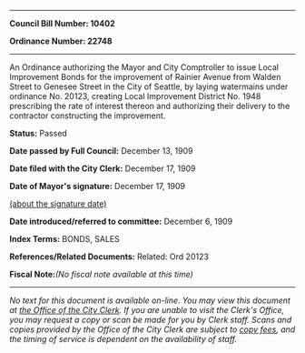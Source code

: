 

********

**Council Bill Number: 10402**
   
**Ordinance Number: 22748**
********

 An Ordinance authorizing the Mayor and City Comptroller to issue Local Improvement Bonds for the improvement of Rainier Avenue from Walden Street to Genesee Street in the City of Seattle, by laying watermains under ordinance No. 20123, creating Local Improvement District No. 1948 prescribing the rate of interest thereon and authorizing their delivery to the contractor constructing the improvement.

**Status:** Passed
   
**Date passed by Full Council:** December 13, 1909
   
**Date filed with the City Clerk:** December 17, 1909
   
**Date of Mayor's signature:** December 17, 1909
   
[(about the signature date)](/~public/approvaldate.htm)
   
   
   
**Date introduced/referred to committee:** December 6, 1909
   
   
**Index Terms:** BONDS, SALES

**References/Related Documents:** Related: Ord 20123

**Fiscal Note:**_(No fiscal note available at this time)_
********

_No text for this document is available on-line. You may view this document at [the Office of the City Clerk](http://www.seattle.gov/leg/clerk/contactUs.htm). If you are unable to visit the Clerk's Office, you may request a copy or scan be made for you by Clerk staff. Scans and copies provided by the Office of the City Clerk are subject to [copy fees](http://clerk.seattle.gov/~public/clerkfees.htm), and the timing of service is dependent on the availability of staff._

